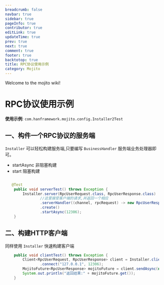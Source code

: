 ```yaml
---
breadcrumb: false
navbar: true
sidebar: true
pageInfo: true
contributor: true
editLink: true
updateTime: true
prev: true
next: true
comment: true
footer: true
backtotop: true
title: RPC协议使用示例
category: Mojito
---
```


Welcome to the mojito wiki!
# RPC协议使用示例


**使用示例**: `com.hanframework.mojito.config.Installer2Test`

## 一、构件一个RPC协议的服务端

`Installer` 可以轻松构建服务端,只要编写 `BusinessHandler` 服务端业务处理器即可。

- startAsync 非阻塞构建
- start 阻塞构建

```java

   @Test
    public void serverTest() throws Exception {
        Installer.server(RpcUserRequest.class, RpcUserResponse.class)
                //这里接受客户端的请求,并返回一个相应
                .serverHandler((channel, rpcRequest) -> new RpcUserResponse("服务端返回: " + rpcRequest.message))
                .create()
                .startAsync(12306);
    }
```

## 二、构建HTTP客户端

同样使用 `Installer` 快速构建客户端

```java
    public void clientTest() throws Exception {
        Client<RpcUserRequest, RpcUserResponse> client = Installer.client(RpcUserRequest.class, RpcUserResponse.class)
                .connect("127.0.0.1", 12306);
        MojitoFuture<RpcUserResponse> mojitoFuture = client.sendAsync(new RpcUserRequest("关注微信公众号:程序猿升级课"));
        System.out.println("返回结果:" + mojitoFuture.get());
    }
```
